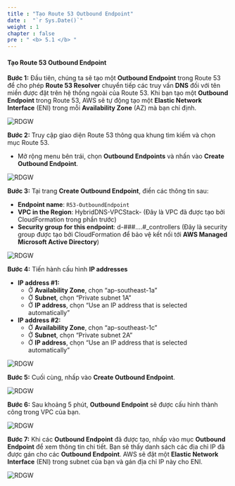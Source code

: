```yaml
---
title : "Tạo Route 53 Outbound Endpoint"
date :  "`r Sys.Date()`" 
weight : 1
chapter : false
pre : " <b> 5.1 </b> "
---
```


#### Tạo Route 53 Outbound Endpoint

**Bước 1:** Đầu tiên, chúng ta sẽ tạo một **Outbound Endpoint** trong Route 53 để cho phép **Route 53 Resolver** chuyển tiếp các truy vấn **DNS** đối với tên miền được đặt trên hệ thống ngoài của Route 53. Khi bạn tạo một **Outbound Endpoint** trong Route 53, AWS sẽ tự động tạo một **Elastic Network Interface** (ENI) trong mỗi **Availability Zone** (AZ) mà bạn chỉ định.

![RDGW](/images/2-Pre/0006.png?featherlight=false&width=45pc)

**Bước 2:** Truy cập giao diện Route 53 thông qua khung tìm kiếm và chọn mục Route 53.
- Mở rộng menu bên trái, chọn **Outbound Endpoints** và nhấn vào **Create Outbound Endpoint**.

![RDGW](/images/5.1-CreateOE/0001.png?featherlight=false&width=90pc)

**Bước 3:** Tại trang **Create Outbound Endpoint**, điền các thông tin sau:
   - **Endpoint name**: `R53-OutboundEndpoint`
   - **VPC in the Region**: HybridDNS-VPCStack- (Đây là VPC đã được tạo bởi CloudFormation trong phần trước)
   - **Security group for this endpoint**: d-###….#_controllers (Đây là security group được tạo bởi CloudFormation để bảo vệ kết nối tới **AWS Managed Microsoft Active Directory**)

![RDGW](/images/5.1-CreateOE/0002.png?width=92pc)

**Bước 4:** Tiến hành cấu hình **IP addresses**

- **IP address #1:**
  - Ở **Availability Zone**, chọn “ap-southeast-1a”
  - Ở **Subnet**, chọn “Private subnet 1A”
  - Ở **IP address**, chọn “Use an IP address that is selected automatically”
- **IP address #2:**
  - Ở **Availability Zone**, chọn “ap-southeast-1c”
  - Ở **Subnet**, chọn “Private subnet 2A”
  - Ở **IP address**, chọn “Use an IP address that is selected automatically”

![RDGW](/images/5.1-CreateOE/0003.png?width=92pc)

**Bước 5:** Cuối cùng, nhấp vào **Create Outbound Endpoint**.

![RDGW](/images/5.1-CreateOE/0004.png?featherlight=false&width=90pc)

**Bước 6:** Sau khoảng 5 phút, **Outbound Endpoint** sẽ được cấu hình thành công trong VPC của bạn.

![RDGW](/images/5.1-CreateOE/0005.png?featherlight=false&width=90pc)

**Bước 7:** Khi các **Outbound Endpoint** đã được tạo, nhấp vào mục **Outbound Endpoint** để xem thông tin chi tiết. Bạn sẽ thấy danh sách các địa chỉ IP đã được gán cho các **Outbound Endpoint**. AWS sẽ đặt một **Elastic Network Interface** (ENI) trong subnet của bạn và gán địa chỉ IP này cho ENI.

![RDGW](/images/5.1-CreateOE/0006.png?featherlight=false&width=90pc)
